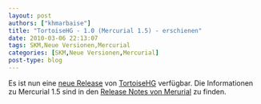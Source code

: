 ```yaml
---
layout: post
authors: ["khmarbaise"]
title: "TortoiseHG - 1.0 (Mercurial 1.5) - erschienen"
date: 2010-03-06 22:13:07
tags: SKM,Neue Versionen,Mercurial
categories: [SKM,Neue Versionen,Mercurial]
post-type: blog
---
```

Es ist nun eine <a href="http://bitbucket.org/tortoisehg/stable/wiki/ReleaseNotes#tortoisehg-10">neue Release</a> von 
<a href="http://tortoisehg.bitbucket.org/">TortoiseHG</a> verfügbar. Die Informationen zu Mercurial 1.5 sind in den 
<a href="http://mercurial.selenic.com/wiki/WhatsNew#A1.5_-_2010-03-06">Release Notes von Merurial</a> zu finden.
